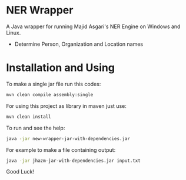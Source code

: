 NER Wrapper
=====

A Java wrapper for running Majid Asgari's NER Engine on Windows and Linux.

+ Determine Person, Organization and Location names

# Installation and Using

To make a single jar file run this codes:

```bash
mvn clean compile assembly:single
```
For using this project as library in maven just use:
```bash
mvn clean install
```

To run and see the help:
```bash
java -jar new-wrapper-jar-with-dependencies.jar
```

For example to make a file containing output:
```bash
java -jar jhazm-jar-with-dependencies.jar input.txt
```
Good Luck!
